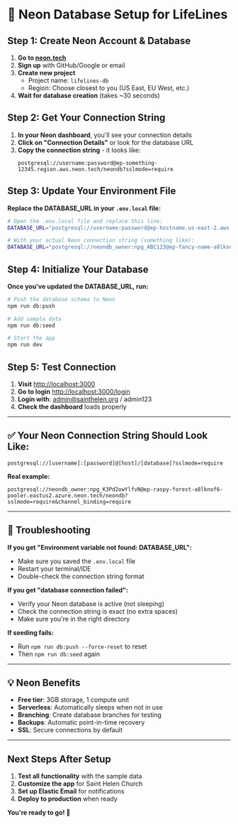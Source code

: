 # 🚀 Neon Database Setup for LifeLines

## Step 1: Create Neon Account & Database

1. **Go to [neon.tech](https://neon.tech)**
2. **Sign up** with GitHub/Google or email
3. **Create new project** 
   - Project name: `lifelines-db`
   - Region: Choose closest to you (US East, EU West, etc.)
4. **Wait for database creation** (takes ~30 seconds)

## Step 2: Get Your Connection String

1. **In your Neon dashboard**, you'll see your connection details
2. **Click on "Connection Details"** or look for the database URL
3. **Copy the connection string** - it looks like:
   ```
   postgresql://username:password@ep-something-12345.region.aws.neon.tech/neondb?sslmode=require
   ```

## Step 3: Update Your Environment File

**Replace the DATABASE_URL in your `.env.local` file:**

```bash
# Open the .env.local file and replace this line:
DATABASE_URL="postgresql://username:password@ep-hostname.us-east-2.aws.neon.tech/neondb?sslmode=require"

# With your actual Neon connection string (something like):
DATABASE_URL="postgresql://neondb_owner:npg_ABC123@ep-fancy-name-a8lknof6-pooler.eastus2.azure.neon.tech/neondb?sslmode=require"
```

## Step 4: Initialize Your Database

**Once you've updated the DATABASE_URL, run:**

```bash
# Push the database schema to Neon
npm run db:push

# Add sample data
npm run db:seed

# Start the app
npm run dev
```

## Step 5: Test Connection

1. **Visit** [http://localhost:3000](http://localhost:3000)
2. **Go to login** [http://localhost:3000/login](http://localhost:3000/login)
3. **Login with**: admin@sainthelen.org / admin123
4. **Check the dashboard** loads properly

---

## ✅ Your Neon Connection String Should Look Like:

```
postgresql://[username]:[password]@[host]/[database]?sslmode=require
```

**Real example:**
```
postgresql://neondb_owner:npg_K3Pd2owYlfvN@ep-raspy-forest-a8lknof6-pooler.eastus2.azure.neon.tech/neondb?sslmode=require&channel_binding=require
```

---

## 🔧 Troubleshooting

**If you get "Environment variable not found: DATABASE_URL":**
- Make sure you saved the `.env.local` file
- Restart your terminal/IDE
- Double-check the connection string format

**If you get "database connection failed":**
- Verify your Neon database is active (not sleeping)
- Check the connection string is exact (no extra spaces)
- Make sure you're in the right directory

**If seeding fails:**
- Run `npm run db:push --force-reset` to reset
- Then `npm run db:seed` again

---

## 💡 Neon Benefits

- **Free tier**: 3GB storage, 1 compute unit
- **Serverless**: Automatically sleeps when not in use
- **Branching**: Create database branches for testing
- **Backups**: Automatic point-in-time recovery
- **SSL**: Secure connections by default

---

## Next Steps After Setup

1. **Test all functionality** with the sample data
2. **Customize the app** for Saint Helen Church
3. **Set up Elastic Email** for notifications
4. **Deploy to production** when ready

**You're ready to go! 🎉**